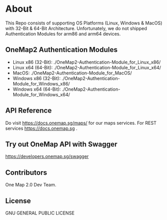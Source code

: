 # About

This Repo consists of supporting OS Platforms (Linux, Windows & MacOS) with 32-Bit & 64-Bit Architecture. Unfortunately, we do not shipped Authentication Modules for arm86 and arm64 devices.

## OneMap2 Authentication Modules
* Linux x86 (32-Bit): ./OneMap2-Authentication-Module_for_Linux_x86/
* Linux x64 (64-Bit): ./OneMap2-Authentication-Module_for_Linux_x64/
* MacOS: ./OneMap2-Authentication-Module_for_MacOS/
* Windows x86 (32-Bit): ./OneMap2-Authentication-Module_for_Windows_x86/
* Windows x64 (64-Bit): ./OneMap2-Authentication-Module_for_Windows_x64/

## API Reference

Do visit https://docs.onemap.sg/maps/ for our maps services. For REST services https://docs.onemap.sg .

## Try out OneMap API with Swagger

https://developers.onemap.sg/swagger

## Contributors

One Map 2.0 Dev Team. 

## License

GNU GENERAL PUBLIC LICENSE
